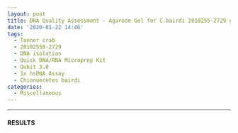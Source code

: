 ```yaml
---
layout: post
title: DNA Quality Assessment - Agarose Gel for C.bairdi 2010255-2729 gDNA from 20200122
date: '2020-01-22 14:46'
tags:
  - Tanner crab
  - 20102558-2729
  - DNA isolation
  - Quick DNA/RNA Microprep Kit
  - Qubit 3.0
  - 1x hsDNA Assay
  - Chionoecetes bairdi
categories:
  - Miscellaneous
---
```




---

#### RESULTS
